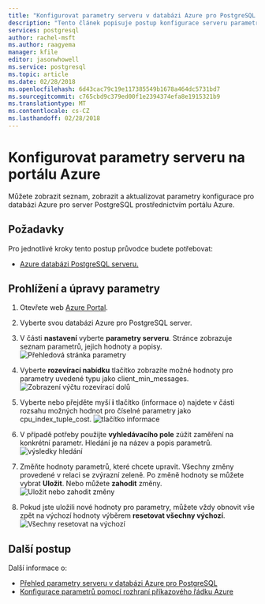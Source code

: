 ```yaml
---
title: "Konfigurovat parametry serveru v databázi Azure pro PostgreSQL prostřednictvím portálu Azure"
description: "Tento článek popisuje postup konfigurace serveru parametry v databáze Azure pro PostgreSQL prostřednictvím portálu Azure."
services: postgresql
author: rachel-msft
ms.author: raagyema
manager: kfile
editor: jasonwhowell
ms.service: postgresql
ms.topic: article
ms.date: 02/28/2018
ms.openlocfilehash: 6d43cac79c19e117385549b1678a464dc5731bd7
ms.sourcegitcommit: c765cbd9c379ed00f1e2394374efa8e1915321b9
ms.translationtype: MT
ms.contentlocale: cs-CZ
ms.lasthandoff: 02/28/2018
---
```

# <a name="configure-server-parameters-in-azure-portal"></a>Konfigurovat parametry serveru na portálu Azure
Můžete zobrazit seznam, zobrazit a aktualizovat parametry konfigurace pro databázi Azure pro server PostgreSQL prostřednictvím portálu Azure.

## <a name="prerequisites"></a>Požadavky
Pro jednotlivé kroky tento postup průvodce budete potřebovat:
- [Azure databázi PostgreSQL serveru.](quickstart-create-server-database-portal.md)

## <a name="viewing-and-editing-parameters"></a>Prohlížení a úpravy parametry
1. Otevřete web [Azure Portal](https://portal.azure.com).

2. Vyberte svou databázi Azure pro PostgreSQL server.

3. V části **nastavení** vyberte **parametry serveru**. Stránce zobrazuje seznam parametrů, jejich hodnoty a popisy.
![Přehledová stránka parametry](./media/howto-configure-server-parameters-in-portal/3-overview-of-parameters.png)

4. Vyberte **rozevírací nabídku** tlačítko zobrazíte možné hodnoty pro parametry uvedené typu jako client_min_messages.
![Zobrazení výčtu rozevírací dolů](./media/howto-configure-server-parameters-in-portal/4-enum-drop-down.png)

5. Vyberte nebo přejděte myší **i** tlačítko (informace o) najdete v části rozsahu možných hodnot pro číselné parametry jako cpu_index_tuple_cost.
![tlačítko informace](./media/howto-configure-server-parameters-in-portal/4-information-button.png)

6. V případě potřeby použijte **vyhledávacího pole** zúžit zaměření na konkrétní parametr. Hledání je na název a popis parametrů.
![výsledky hledání](./media/howto-configure-server-parameters-in-portal/5-search.png)

7. Změňte hodnoty parametrů, které chcete upravit. Všechny změny provedené v relaci se zvýrazní zeleně. Po změně hodnoty se můžete vybrat **Uložit**. Nebo můžete **zahodit** změny.
![Uložit nebo zahodit změny](./media/howto-configure-server-parameters-in-portal/6-save-and-discard-buttons.png)

8. Pokud jste uložili nové hodnoty pro parametry, můžete vždy obnovit vše zpět na výchozí hodnoty výběrem **resetovat všechny výchozí**.
![Všechny resetovat na výchozí](./media/howto-configure-server-parameters-in-portal/7-reset-to-default-button.png)

## <a name="next-steps"></a>Další postup
Další informace o:
- [Přehled parametry serveru v databázi Azure pro PostgreSQL](concepts-servers.md)
- [Konfigurace parametrů pomocí rozhraní příkazového řádku Azure](howto-configure-server-parameters-using-cli.md)
